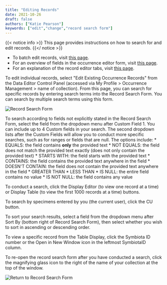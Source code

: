 ```yaml
---
title: "Editing Records"
date: 2021-10-26
draft: false
authors: ["Katie Pearson"]
keywords: ["edit","change","record search form"]
---
```


{{< notice info >}}
  This page provides instructions on how to search for and edit records.
{{</ notice >}}

* To batch edit records, visit [this page](https://biokic.github.io/symbiota-docs/editor/edit/batch/).
* For an overview of fields in the occurrence editor form, visit [this page](https://biokic.github.io/symbiota-docs/editor/edit/fields).
* For an explanation of the record editor tabs, visit [this page](https://biokic.github.io/symbiota-docs/editor/edit/tabs/).

To edit individual records, select "Edit Existing Occurrence Records" from the Data Editor Control Panel (accessed via My Profile > Occurrence Management > name of collection). From this page, you can search for specific records by entering search terms into the Record Search Form. You can search by multiple search terms using this form.

![Record Search Form](/symbiota-docs/images/recordsearchform.PNG)

To search according to fields not explicitly stated in the Record Search Form, select the field from the dropdown menu after Custom Field 1. You can include up to 4 Custom fields in your search. The second dropdown lists after the Custom Fields will allow you to conduct more specific searches, such as for ranges or fields that are null. The options include:
    * EQUALS: the field contains **only** the provided text
    * NOT EQUALS: the field does not match the provided text exactly (does not only contain the provided text)
    * STARTS WITH: the field starts with the provided text
    * CONTAINS: the field contains the provided text anywhere in the field
    * DOESN'T CONTAIN: the field does not contain the provided text anywhere in the field
    * GREATER THAN
    * LESS THAN
    * IS NULL: the entire field contains no value
    * IS NOT NULL: the field contains any value

To conduct a search, click the Display Editor (to view one record at a time) or Display Table (to view the first 1000 records at a time) buttons.

To search by specimens entered by you (the current user), click the CU button.

To sort your search results, select a field from the dropdown menu after Sort By (bottom right of Record Search Form), then select whether you wish to sort in ascending or descending order.

To view a specific record from the Table Display, click the Symbiota ID number or the Open in New Window icon in the leftmost SymbiotaID column.

To re-open the record search form after you have conducted a search, click the magnifying glass icon to the right of the name of your collection at the top of the window.

![Return to Record Search Form](/symbiota-docs/images/returntorecordsearchform.PNG)
